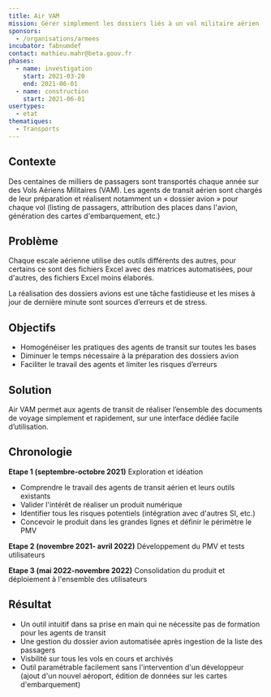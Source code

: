 ```yaml
---
title: Air VAM
mission: Gérer simplement les dossiers liés à un vol militaire aérien
sponsors:
  - /organisations/armees
incubator: fabnumdef
contact: mathieu.mahr@beta.gouv.fr
phases:
  - name: investigation
    start: 2021-03-20
    end: 2021-06-01
  - name: construction
    start: 2021-06-01
usertypes:
  - etat
thematiques:
  - Transports
---
```

## Contexte

Des centaines de milliers de passagers sont transportés chaque année sur des Vols Aériens Militaires (VAM). Les agents de transit aérien sont chargés de leur préparation et réalisent notamment un « dossier avion » pour chaque vol (listing de passagers, attribution des places dans l'avion, génération des cartes d'embarquement, etc.)

## Problème

Chaque escale aérienne utilise des outils différents des autres, pour certains ce sont des fichiers Excel avec des matrices automatisées, pour d'autres, des fichiers Excel moins élaborés. 

La réalisation des dossiers avions est une tâche fastidieuse et les mises à jour de dernière minute sont sources d’erreurs et de stress.

## Objectifs

- Homogénéiser les pratiques des agents de transit sur toutes les bases
- Diminuer le temps nécessaire à la préparation des dossiers avion
- Faciliter le travail des agents et limiter les risques d’erreurs

## Solution

Air VAM permet aux agents de transit de réaliser l’ensemble des documents de voyage simplement et rapidement, sur une interface dédiée facile d’utilisation.

## **Chronologie**

**Etape 1 (septembre-octobre 2021)** Exploration et idéation

- Comprendre le travail des agents de transit aérien et leurs outils existants
- Valider l'intérêt de réaliser un produit numérique
- Identifier tous les risques potentiels (intégration avec d'autres SI, etc.)
- Concevoir le produit dans les grandes lignes et définir le périmètre le PMV 

**Etape 2 (novembre 2021- avril 2022)** Développement du PMV et tests utilisateurs
 
**Etape 3 (mai 2022-novembre 2022)** Consolidation du produit et déploiement à l'ensemble des utilisateurs
 

## Résultat

- Un outil intuitif dans sa prise en main qui ne nécessite pas de formation pour les agents de transit
- Une gestion du dossier avion automatisée après ingestion de la liste des passagers
- Visbilité sur tous les vols en cours et archivés
- Outil paramétrable facilement sans l'intervention d'un développeur (ajout d'un nouvel aéroport, édition de données sur les cartes d'embarquement)